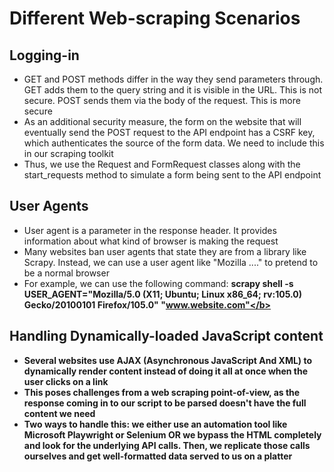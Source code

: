 # Different Web-scraping Scenarios

## Logging-in
- GET and POST methods differ in the way they send parameters through. GET adds them to the query string and it is visible in the URL. This is not secure. POST sends them via the body of the request. This is more secure
- As an additional security measure, the form on the website that will eventually send the POST request to the API endpoint has a CSRF key, which authenticates the source of the form data. We need to include this in our scraping toolkit
- Thus, we use the Request and FormRequest classes along with the start_requests method to simulate a form being sent to the API endpoint

## User Agents
- User agent is a parameter in the response header. It provides information about what kind of browser is making the request
- Many websites ban user agents that state they are from a library like Scrapy. Instead, we can use a user agent like "Mozilla ...." to pretend to be a normal browser
- For example, we can use the following command: <b>scrapy shell -s USER_AGENT="Mozilla/5.0 (X11; Ubuntu; Linux x86_64; rv:105.0) Gecko/20100101 Firefox/105.0" "www.website.com"</b>

## Handling Dynamically-loaded JavaScript content
- Several websites use AJAX (Asynchronous JavaScript And XML) to dynamically render content instead of doing it all at once when the user clicks on a link
- This poses challenges from a web scraping point-of-view, as the response coming in to our script to be parsed doesn't have the full content we need 
- Two ways to handle this: we either use an automation tool like Microsoft Playwright or Selenium OR we bypass the HTML completely and look for the underlying API calls. Then, we replicate those calls ourselves and get well-formatted data served to us on a platter
